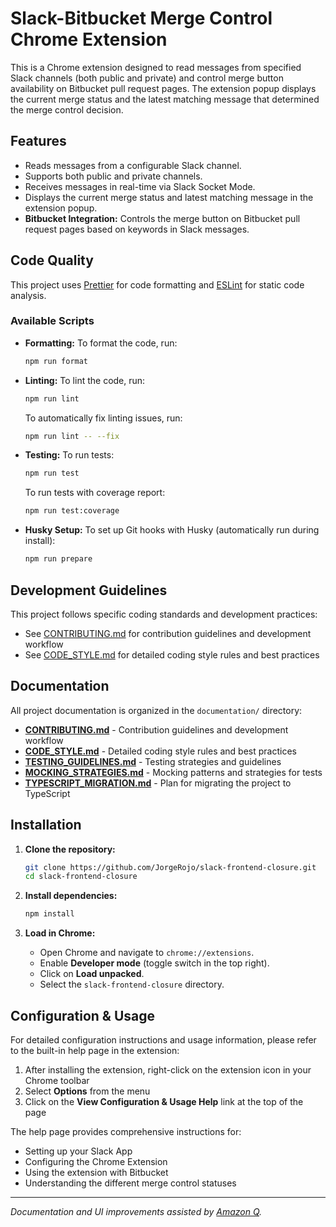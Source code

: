 # Slack-Bitbucket Merge Control Chrome Extension

This is a Chrome extension designed to read messages from specified Slack channels (both public and private) and control merge button availability on Bitbucket pull request pages. The extension popup displays the current merge status and the latest matching message that determined the merge control decision.

## Features

- Reads messages from a configurable Slack channel.
- Supports both public and private channels.
- Receives messages in real-time via Slack Socket Mode.
- Displays the current merge status and latest matching message in the extension popup.
- **Bitbucket Integration:** Controls the merge button on Bitbucket pull request pages based on keywords in Slack messages.

## Code Quality

This project uses [Prettier](https://prettier.io/) for code formatting and [ESLint](https://eslint.org/) for static code analysis.

### Available Scripts

- **Formatting:**
  To format the code, run:

  ```bash
  npm run format
  ```

- **Linting:**
  To lint the code, run:

  ```bash
  npm run lint
  ```

  To automatically fix linting issues, run:

  ```bash
  npm run lint -- --fix
  ```

- **Testing:**
  To run tests:

  ```bash
  npm run test
  ```

  To run tests with coverage report:

  ```bash
  npm run test:coverage
  ```

- **Husky Setup:**
  To set up Git hooks with Husky (automatically run during install):

  ```bash
  npm run prepare
  ```

## Development Guidelines

This project follows specific coding standards and development practices:

- See [CONTRIBUTING.md](./documentation/CONTRIBUTING.md) for contribution guidelines and development workflow
- See [CODE_STYLE.md](./documentation/CODE_STYLE.md) for detailed coding style rules and best practices

## Documentation

All project documentation is organized in the `documentation/` directory:

- **[CONTRIBUTING.md](./documentation/CONTRIBUTING.md)** - Contribution guidelines and development workflow
- **[CODE_STYLE.md](./documentation/CODE_STYLE.md)** - Detailed coding style rules and best practices
- **[TESTING_GUIDELINES.md](./documentation/TESTING_GUIDELINES.md)** - Testing strategies and guidelines
- **[MOCKING_STRATEGIES.md](./documentation/MOCKING_STRATEGIES.md)** - Mocking patterns and strategies for tests
- **[TYPESCRIPT_MIGRATION.md](./documentation/TYPESCRIPT_MIGRATION.md)** - Plan for migrating the project to TypeScript

## Installation

1. **Clone the repository:**

   ```bash
   git clone https://github.com/JorgeRojo/slack-frontend-closure.git
   cd slack-frontend-closure
   ```

2. **Install dependencies:**

   ```bash
   npm install
   ```

3. **Load in Chrome:**
   - Open Chrome and navigate to `chrome://extensions`.
   - Enable **Developer mode** (toggle switch in the top right).
   - Click on **Load unpacked**.
   - Select the `slack-frontend-closure` directory.

## Configuration & Usage

For detailed configuration instructions and usage information, please refer to the built-in help page in the extension:

1. After installing the extension, right-click on the extension icon in your Chrome toolbar
2. Select **Options** from the menu
3. Click on the **View Configuration & Usage Help** link at the top of the page

The help page provides comprehensive instructions for:

- Setting up your Slack App
- Configuring the Chrome Extension
- Using the extension with Bitbucket
- Understanding the different merge control statuses

---

_Documentation and UI improvements assisted by [Amazon Q](https://aws.amazon.com/q/)._
